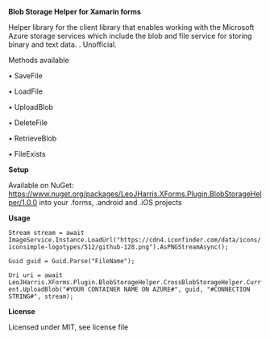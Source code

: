 **Blob Storage Helper for Xamarin forms**

Helper library for the client library that enables working with the Microsoft Azure storage services which include the blob and file service for storing binary and text data.
. Unofficial. 

Methods available 

• SaveFile

• LoadFile

• UploadBlob

• DeleteFile

• RetrieveBlob

• FileExists

**Setup**

Available on NuGet: https://www.nuget.org/packages/LeoJHarris.XForms.Plugin.BlobStorageHelper/1.0.0 into your .forms, .android and .iOS projects

**Usage**

`Stream stream = await ImageService.Instance.LoadUrl("https://cdn4.iconfinder.com/data/icons/iconsimple-logotypes/512/github-128.png").AsPNGStreamAsync();`

`Guid guid = Guid.Parse("FileName");`

`Uri uri = await LeoJHarris.XForms.Plugin.BlobStorageHelper.CrossBlobStorageHelper.Current.UploadBlob("#YOUR CONTAINER NAME ON AZURE#", guid, "#CONNECTION STRING#", stream);`

**License**

Licensed under MIT, see license file
